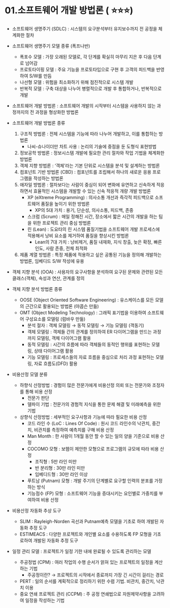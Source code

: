 # 01.소프트웨어 개발 방법론 ( ⭐⭐⭐)

- 소프트웨어 생명주기 (SDLC) : 시스템의 요구분석부터 유지보수까지 전 공정을 체계화한 절차
- 소프트웨어 생명주기 모델 종류 (폭프나반)
    - 폭포수 모델 : 가장 오래된 모델로, 각 단계를 확실히 마무리 지은 후 다음 단계로 넘어감
    - 프로토타이핑 모델 : 주요 기능을 프로토타입으로 구현 후 고객의 피드백을 반영하여 S/W를 만듬
    - 나선형 모델 : 위험을 최소화하기 위해 점진적으로 시스템 개발
    - 반복적 모델 : 구축 대상을 나누어 병렬적으로 개발 후 통합하거나, 반복적으로 개발

- 소프트웨어 개발 방법론 : 소프트웨어 개발의 시작부터 시스템을 사용하지 않는 과정까지의 전 과정을 형상화한 방법론
- 소프트웨어 개발 방법론 종류
    1. 구조적 방법론 : 전체 시스템을 기능에 따라 나누어 개발하고, 이를 통합하는 방법론
        - 나씨-슈나이더만 차트 사용 : 논리의 기술에 중점을 둔 도형식 표현방법
    2. 정보공학 방법론 : 정보시스템 개발에 필요한 관리 절차와 작업 기법을 체계화한 방법론
    3. 객체 지향 방법론 : ‘객체’라는 기본 단위로 시스템을 분석 및 설계하는 방법론
    4. 컴포넌트 기반 방법론 (CBD) : 컴포넌트를 조립해서 하나의 새로운 응용 프로그램을 작성하는 방법론
    5. 애자일 방법론 : 절차보다는 사람이 중심이 되어 변화에 유연하고 신속하게 적응하면서 효율적인 시스템을 개발할 수 있는 신속 적응적 개량 개발 방법론
        - XP (eXtreme Programming) : 의사소통 개선과 즉각적 피드백으로 소프트웨어 품질을 높이기 위한 방법론
            - XP의 5대 가치 : 용기, 단순성, 의사소통, 피드백, 존중
        - 스크럼 (Scrum) : 매일 정해진 시간, 장소에서 짧은 시간의 개발을 하는 팀을 위한 프로젝트 관리 중심 방법론
        - 린 (Lean) : 도요타의 린 시스템 품질기법을 소프트웨어 개발 프로세스에 적용해서 낭비 요소를 제거하여 품질을 향상시킨 방법론
            - Lean의 7대 가치 : 낭비제거, 품질 내재화, 지식 창출, 늦은 확정, 빠른 인도, 사람 존중, 전체 최적화
    6. 제품 계열 방법론 : 특정 제품에 적용하고 싶은 공통된 기능을 정의해 개발하는 방법론, 임베디드 S/W 작성에 유용

- 객체 지향 분석 (OOA) : 사용자의 요구사항을 분석하여 요구된 문제와 관련된 모든 클래스(객체), 속성과 연산, 관계를 정의
- 객체 지향 분석 방법론 종류
    - OOSE (Object Oriented Software Engineering) : 유스케이스를 모든 모델의 근간으로 활용되는 방법론 (야콥슨 만듦)
    - OMT (Object Modeling Technology) : 그래픽 표기법을 이용하여 소프트웨어 구성요소를 모델링 (럼바우 만듦)
        - 분석 절자 : 객체 모델링 → 동적 모델링 → 기능 모델링 (객동기)
        - 객체 모델링 : 객체들 간의 관계를 정의하여 ER 다이어그램을 만드는 과정까지 모델링, 객체 다이어그램 활용
        - 동적 모델링 : 시간의 흐름에 따라 객체들의 동적인 행위를 표현하는 모델링, 상태 다이어그램 활용
        - 기능 모델링 : 프로세스들의 자료 흐름을 중심으로 처리 과정 표현하는 모델링, 자료 흐름도(DFD) 활용

- 비용산정 모델 분류
    - 하향식 산정방법 : 경험이 많은 전문가에게 비용산정 의뢰 또는 전문가와 조정자를 통해 비용 산정
        - 전문가 판단
        - 델파이 기법 : 전문가의 경험적 지식을 통한 문제 해결 및 미래예측을 위한 기법
    - 상향식 산정방법 : 세부적인 요구사항과 기능에 따라 필요한 비용 산정
        - 코드 라인 수 (LoC : Lines Of Code) : 원시 코드 라인수의 낙관치, 중간치, 비관치를 측정하여 예측치를 구해 비용 산정
        - Man Month : 한 사람이 1개월 동안 할 수 있는 일의 양을 기준으로 비용 산정
        - COCOMO 모형 : 보헴이 제안한 모형으로 프로그램의 규모에 따라 비용 산정
            - 조직형 : 5만 라인 미만
            - 반 분리형 : 30만 라인 미만
            - 임베디드형 : 30만 라인 이상
        - 푸트남 (Putnam) 모형 : 개발 주기의 단계별로 요구할 인력의 분포를 가정하는 방식
        - 기능점수 (FP) 모형 : 소프트웨어 기능을 증대시키는 요인별로 가중치를 부여하여 비용 산정
- 비용산정 자동화 추상 도구
    - SLIM : Rayleigh-Norden 곡선과 Putnam예측 모델을 기초로 하여 개발된 자동화 추정 도구
    - ESTIMEACS : 다양한 프로젝트와 개인별 요소를 수용하도록 FP 모형을 기초로하여 개발된 자동화 추정 도구

- 일정 관리 모델 : 프로젝트가 일정 기한 내에 완료될 수 있도록 관리하는 모델
    - 주공정법 (CPM) : 여러 작업의 수행 순서가 얽혀 있는 프로젝트의 일정을 계산하는 기법
        - 주공정이란? → 프로젝트의 시작에서 종료까지 가장 긴 시간이 걸리는 경로
    - PERT : 일의 순서를 계획적으로 정리하기 위한 수렴 기법.  비관치, 중간치, 낙관치 이용
    - 중요 연쇄 프로젝트 관리 (CCPM) : 주 공정 연쇄법으로 자원제약사항을 고려하여 일정을 작성하는 기법